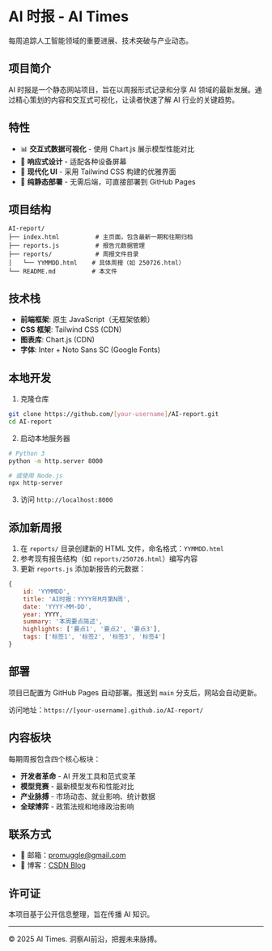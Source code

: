 # AI 时报 - AI Times

每周追踪人工智能领域的重要进展、技术突破与产业动态。

## 项目简介

AI 时报是一个静态网站项目，旨在以周报形式记录和分享 AI 领域的最新发展。通过精心策划的内容和交互式可视化，让读者快速了解 AI 行业的关键趋势。

## 特性

- 📊 **交互式数据可视化** - 使用 Chart.js 展示模型性能对比
- 📱 **响应式设计** - 适配各种设备屏幕
- 🎨 **现代化 UI** - 采用 Tailwind CSS 构建的优雅界面
- 🚀 **纯静态部署** - 无需后端，可直接部署到 GitHub Pages

## 项目结构

```
AI-report/
├── index.html          # 主页面，包含最新一期和往期归档
├── reports.js          # 报告元数据管理
├── reports/            # 周报文件目录
│   └── YYMMDD.html    # 具体周报（如 250726.html）
└── README.md          # 本文件
```

## 技术栈

- **前端框架**: 原生 JavaScript（无框架依赖）
- **CSS 框架**: Tailwind CSS (CDN)
- **图表库**: Chart.js (CDN)
- **字体**: Inter + Noto Sans SC (Google Fonts)

## 本地开发

1. 克隆仓库
```bash
git clone https://github.com/[your-username]/AI-report.git
cd AI-report
```

2. 启动本地服务器
```bash
# Python 3
python -m http.server 8000

# 或使用 Node.js
npx http-server
```

3. 访问 `http://localhost:8000`

## 添加新周报

1. 在 `reports/` 目录创建新的 HTML 文件，命名格式：`YYMMDD.html`
2. 参考现有报告结构（如 `reports/250726.html`）编写内容
3. 更新 `reports.js` 添加新报告的元数据：

```javascript
{
    id: 'YYMMDD',
    title: 'AI时报：YYYY年M月第N周',
    date: 'YYYY-MM-DD',
    year: YYYY,
    summary: '本周要点简述',
    highlights: ['要点1', '要点2', '要点3'],
    tags: ['标签1', '标签2', '标签3', '标签4']
}
```

## 部署

项目已配置为 GitHub Pages 自动部署。推送到 `main` 分支后，网站会自动更新。

访问地址：`https://[your-username].github.io/AI-report/`

## 内容板块

每期周报包含四个核心板块：

- **开发者革命** - AI 开发工具和范式变革
- **模型竞赛** - 最新模型发布和性能对比
- **产业脉搏** - 市场动态、就业影响、统计数据
- **全球博弈** - 政策法规和地缘政治影响

## 联系方式

- 📧 邮箱：promuggle@gmail.com
- 📝 博客：[CSDN Blog](https://blog.csdn.net/m0_52919859?type=blog)

## 许可证

本项目基于公开信息整理，旨在传播 AI 知识。

---

© 2025 AI Times. 洞察AI前沿，把握未来脉搏。